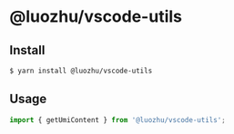 # @luozhu/vscode-utils

## Install

```sh
$ yarn install @luozhu/vscode-utils
```

## Usage

```ts
import { getUmiContent } from '@luozhu/vscode-utils';
```
